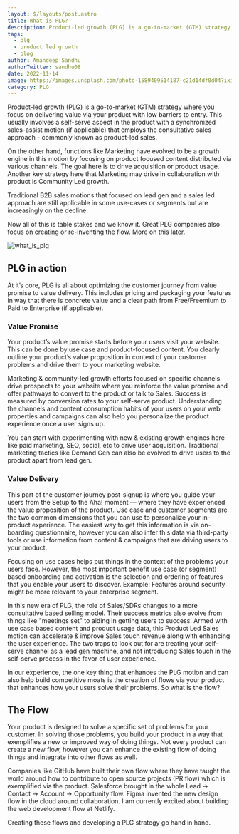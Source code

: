 ```yaml
---
layout: $/layouts/post.astro
title: What is PLG?
description: Product-led growth (PLG) is a go-to-market (GTM) strategy where you focus on delivering value via your product with low barriers to entry.
tags:
  - plg
  - product led growth
  - blog
author: Amandeep Sandhu
authorTwitter: sandhu08
date: 2022-11-14
image: https://images.unsplash.com/photo-1589409514187-c21d14df0d04?ixid=MnwxMjA3fDB8MHxwaG90by1wYWdlfHx8fGVufDB8fHx8&ixlib=rb-1.2.1&auto=format&fit=crop&w=1650&q=80
category: PLG
---
```


Product-led growth (PLG) is a go-to-market (GTM) strategy where you focus on delivering value via your product with low barriers to entry. This usually involves a self-serve aspect in the product with a synchronized sales-assist motion (if applicable) that employs the consultative sales approach - commonly known as product-led sales. 

On the other hand, functions like Marketing have evolved to be a growth engine in this motion by focusing on product focused content distributed via various channels. The goal here is to drive acquisition or product usage. Another key strategy here that Marketing may drive in collaboration with product is Community Led growth. 

Traditional B2B sales motions that focused on lead gen and a sales led approach are still applicable in some use-cases or segments but are increasingly on the decline. 

Now all of this is table stakes and we know it. Great PLG companies also focus on creating or re-inventing the flow. More on this later.

![what_is_plg](https://user-images.githubusercontent.com/14086319/201532907-4ece9271-20eb-4c72-8581-337bb851a44d.png)

## PLG in action

At it’s core, PLG is all about optimizing the customer journey from value promise to value delivery. This includes pricing and packaging your features in way that there is concrete value and a clear path from Free/Freemium to Paid to Enterprise (if applicable).

### Value Promise

Your product’s value promise starts before your users visit your website. This can be done by use case and product-focused content. You clearly outline your product’s value proposition in context of your customer problems and drive them to your marketing website.

Marketing & community-led growth efforts focused on specific channels drive prospects to your website where you reinforce the value promise and offer pathways to convert to the product or talk to Sales. Success is measured by conversion rates to your self-serve product. Understanding the channels and content consumption habits of your users on your web properties and campaigns can also help you personalize the product experience once a user signs up.

You can start with experimenting with new & existing growth engines here like paid marketing, SEO, social, etc to drive user acquisition. Traditional marketing tactics like Demand Gen can also be evolved to drive users to the product apart from lead gen.

### Value Delivery

This part of the customer journey post-signup is where you guide your users from the Setup to the Aha! moment — where they have experienced the value proposition of the product. Use case and customer segments are the two common dimensions that you can use to personalize your in-product experience. The easiest way to get this information is via on-boarding questionnaire, however you can also infer this data via third-party tools or use information from content & campaigns that are driving users to your product.

Focusing on use cases helps put things in the context of the problems your users face. However, the most important benefit use case (or segment) based onboarding and activation is the selection and ordering of features that you enable your users to discover. Example: Features around security might be more relevant to your enterprise segment.

In this new era of PLG, the role of Sales/SDRs changes to a more consultative based selling model. Their success metrics also evolve from things like "meetings set" to aiding in getting users to success. Armed with use case based content and product usage data, this Product Led Sales motion can accelerate & improve Sales touch revenue along with enhancing the user experience. The two traps to look out for are treating your self-serve channel as a lead gen machine, and not introducing Sales touch in the self-serve process in the favor of user experience.

In our experience, the one key thing that enhances the PLG motion and can also help build competitive moats is the creation of flows via your product that enhances how your users solve their problems. So what is the flow?

## The Flow

Your product is designed to solve a specific set of problems for your customer. In solving those problems, you build your product in a way that exemplifies a new or improved way of doing things. Not every product can create a new flow, however you can enhance the existing flow of doing things and integrate into other flows as well.

Companies like GitHub have built their own flow where they have taught the world around how to contribute to open source projects (PR flow) which is exemplified via the product. Salesforce brought in the whole Lead → Contact → Account → Opportunity flow. Figma invented the new design flow in the cloud around collaboration. I am currently excited about building the web development flow at Netlify.

Creating these flows and developing a PLG strategy go hand in hand.

